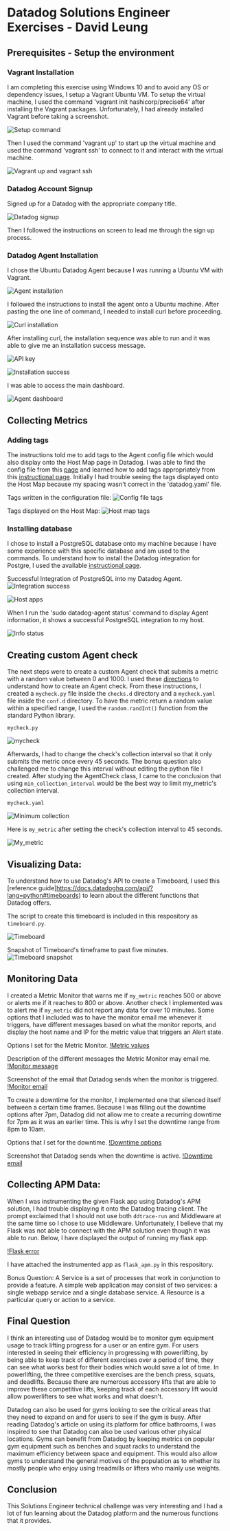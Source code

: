 # Datadog Solutions Engineer Exercises - David Leung

## Prerequisites - Setup the environment

### Vagrant Installation
I am completing this exercise using Windows 10 and to avoid any OS or dependency issues, I setup a Vagrant Ubuntu VM. To setup the virtual machine, I used the command 'vagrant init hashicorp/precise64' after installing the Vagrant packages. Unfortunately, I had already installed Vagrant before taking a screenshot.

![Setup command](images/Prerequisites/Setup.png)

Then I used the command 'vagrant up' to start up the virtual machine and used the command 'vagrant ssh' to connect to it and interact with the virtual machine.

![Vagrant up and vagrant ssh](images/Prerequisites/VagrantSSH.png)

### Datadog Account Signup

Signed up for a Datadog with the appropriate company title.

![Datadog signup](images/Prerequisites/Signup.png)

Then I followed the instructions on screen to lead me through the sign up process.

### Datadog Agent Installation

I chose the Ubuntu Datadog Agent because I was running a Ubuntu VM with Vagrant.

![Agent installation](images/Prerequisites/AgentInstallation.png)

I followed the instructions to install the agent onto a Ubuntu machine. After pasting the one line of command, I needed to install curl before proceeding.

![Curl installation](images/Prerequisites/curl.png)

After installing curl, the installation sequence was able to run and it was able to give me an installation success message.

![API key](images/Prerequisites/APIKey.png)

![Installation success](images/Prerequisites/InstallationSuccess.png)

I was able to access the main dashboard.

![Agent dashboard](images/Prerequisites/Dashboard.png)

## Collecting Metrics

### Adding tags
The instructions told me to add tags to the Agent config file which would also display onto the Host Map page in Datadog. I was able to find the config file from this [page](https://help.datadoghq.com/hc/en-us/articles/203037169-Where-is-the-configuration-file-for-the-Agent-) and learned how to add tags appropriately from this [instructional page](https://docs.datadoghq.com/getting_started/tagging/assigning_tags/#assigning-tags-using-the-configuration-files). Initially I had trouble seeing the tags displayed onto the Host Map because my spacing wasn't correct in the 'datadog.yaml' file.

Tags written in the configuration file:
![Config file tags](images/CollectingMetrics/ConfigTags.png)

Tags displayed on the Host Map:
![Host map tags](images/CollectingMetrics/HostMapTags.png)

### Installing database
I chose to install a PostgreSQL database onto my machine because I have some experience with this specific database and am used to the commands. To understand how to install the Datadog integration for Postgre, I used the available [instructional page](https://docs.datadoghq.com/integrations/postgres/).

Successful Integration of PostgreSQL into my Datadog Agent.
![Integration success](images/CollectingMetrics/IntegrationSuccess.png)

![Host apps](images/CollectingMetrics/HostApps.png)

When I run the 'sudo datadog-agent status' command to display Agent information, it shows a successful PostgreSQL integration to my host.

![Info status](images/CollectingMetrics/InfoStatus.png)

## Creating custom Agent check
The next steps were to create a custom Agent check that submits a metric with a random value between 0 and 1000. I used these [directions](https://docs.datadoghq.com/developers/agent_checks/) to understand how to create an Agent check. From these instructions, I created a `mycheck.py` file inside the `checks.d` directory and a `mycheck.yaml` file inside the `conf.d` directory. To have the metric return a random value within a specified range, I used the `random.randInt()` function from the standard Python library.

`mycheck.py`

![mycheck](images/CollectingMetrics/Mycheck.png)

Afterwards, I had to change the check's collection interval so that it only submits the metric once every 45 seconds. The bonus question also challenged me to change this interval without editing the python file I created. After studying the AgentCheck class, I came to the conclusion that using `min_collection_interval` would be the best way to limit my_metric's collection interval.

`mycheck.yaml`

![Minimum collection](images/CollectingMetrics/MinCollection.png)

Here is `my_metric` after setting the check's collection interval to 45 seconds.

![My_metric](images/CollectingMetrics/My_metric.png)

## Visualizing Data:

To understand how to use Datadog's API to create a Timeboard, I used this [reference guide]https://docs.datadoghq.com/api/?lang=python#timeboards) to learn about the different functions that Datadog offers.

The script to create this timeboard is included in this respository as `timeboard.py`.

![Timeboard](images/VisualizingData/Timeboard.png)

Snapshot of Timeboard's timeframe to past five minutes.
![Timeboard snapshot](images/VisualizingData/TimeboardSnapshot.png)

## Monitoring Data

I created a Metric Monitor that warns me if `my_metric` reaches 500 or above or alerts me if it reaches to 800 or above. Another check I implemented was to alert me if `my_metric` did not report any data for over 10 minutes. Some options that I included was to have the monitor email me whenever it triggers, have different messages based on what the monitor reports, and display the host name and IP for the metric value that triggers an Alert state.

Options I set for the Metric Monitor.
[!Metric values](images/MonitoringData/MetricValues.png)

Description of the different messages the Metric Monitor may email me.
[!Monitor message](images/MonitoringData/MonitorMessage.png)

Screenshot of the email that Datadog sends when the monitor is triggered.
[!Monitor email](images/MonitoringData/MonitorEmail.png)

To create a downtime for the monitor, I implemented one that silenced itself between a certain time frames. Because I was filling out the downtime options after 7pm, Datadog did not allow me to create a recurring downtime for 7pm as it was an earlier time. This is why I set the downtime range from 8pm to 10am.

Options that I set for the downtime.
[!Downtime options](images/MonitoringData/Downtime.png)

Screenshot that Datadog sends when the downtime is active.
[!Downtime email](images/MonitoringData/DowntimeEmail.png)

## Collecting APM Data:

When I was instrumenting the given Flask app using Datadog's APM solution, I had trouble displaying it onto the Datadog tracing client. The prompt exclaimed that I should not use both `ddtrace-run` and Middleware at the same time so I chose to use Middleware. Unfortunately, I believe that my Flask was not able to connect with the APM solution even though it was able to run. Below, I have displayed the output of running my flask app.

[!Flask error](images/CollectingData/Flask_error.png)

I have attached the instrumented app as `flask_apm.py` in this respository.

Bonus Question: A Service is a set of processes that work in conjunction to provide a feature. A simple web application may consist of two services: a single webapp service and a single database service. A Resource is a particular query or action to a service.

## Final Question

I think an interesting use of Datadog would be to monitor gym equipment usage to track lifting progress for a user or an entire gym. For users interested in seeing their efficiency in progressing with powerlifting, by being able to keep track of different exercises over a period of time, they can see what works best for their bodies which would save a lot of time. In powerlifting, the three competitive exercises are the bench press, squats, and deadlifts. Because there are numerous accessory lifts that are able to improve these competitive lifts, keeping track of each accessory lift would allow powerlifters to see what works and what doesn't.

Datadog can also be used for gyms looking to see the critical areas that they need to expand on and for users to see if the gym is busy. After reading Datadog's article on using its platform for office bathrooms, I was inspired to see that Datadog can also be used various other physical locations. Gyms can benefit from Datadog by keeping metrics on popular gym equipment such as benches and squat racks to understand the maximum efficiency between space and equipment. This would also allow gyms to understand the general motives of the population as to whether its mostly people who enjoy using treadmills or lifters who mainly use weights.

## Conclusion

This Solutions Engineer technical challenge was very interesting and I had a lot of fun learning about the Datadog platform and the numerous functions that it provides.

